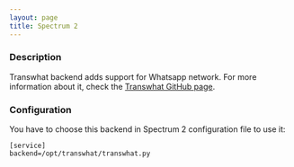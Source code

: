 ```yaml
---
layout: page
title: Spectrum 2
---
```


### Description

Transwhat backend adds support for Whatsapp network. For more information about it, check the [Transwhat GitHub page](https://github.com/stv0g/transwhat).

### Configuration

You have to choose this backend in Spectrum 2 configuration file to use it:

	[service]
	backend=/opt/transwhat/transwhat.py
